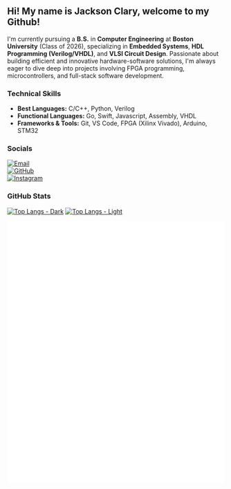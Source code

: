 ## Hi! My name is Jackson Clary, welcome to my Github!

I'm currently pursuing a **B.S.** in **Computer Engineering** at **Boston University** (Class of 2026), specializing in **Embedded Systems**, **HDL Programming (Verilog/VHDL)**, and **VLSI Circuit Design**. Passionate about building efficient and innovative hardware-software solutions, I'm always eager to dive deep into projects involving FPGA programming, microcontrollers, and full-stack software development.

### Technical Skills
- **Best Languages:** C/C++, Python, Verilog
- **Functional Languages:** Go, Swift, Javascript, Assembly, VHDL
- **Frameworks & Tools:** Git, VS Code, FPGA (Xilinx Vivado), Arduino, STM32

### Socials

[![Email](https://img.shields.io/badge/Email-tolliv3r@icloud.com-red?logo=gmail&logoColor=white)](mailto:tolliv3r@icloud.com)  
[![GitHub](https://img.shields.io/badge/GitHub-@t0ll1v3r-181717?logo=github&logoColor=white)](https://github.com/t0ll1v3r)  
[![Instagram](https://img.shields.io/badge/Instagram-@lamblord1738-purple?logo=instagram&logoColor=white)](https://instagram.com/lamblord1738)

### GitHub Stats

[![Top Langs - Dark](https://github-readme-stats.vercel.app/api/top-langs/?username=t0ll1v3r&hide=Makefile&card_width=1000&theme=omni#gh-dark-mode-only)](https://github.com/anuraghazra/github-readme-stats#gh-dark-mode-only)
[![Top Langs - Light](https://github-readme-stats.vercel.app/api/top-langs/?username=t0ll1v3r&hide=Makefile&card_width=1000&theme=buefy#gh-light-mode-only)](https://github.com/anuraghazra/github-readme-stats#gh-light-mode-only)

![Isometric Activity](https://github.com/t0ll1v3r/t0ll1v3r/raw/master/github-metrics.svg)
